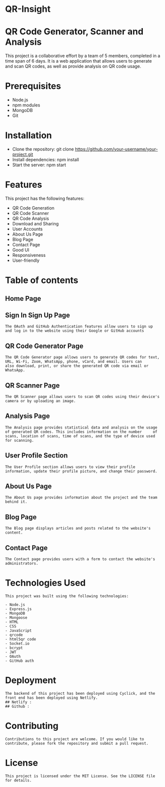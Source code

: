 # QR-Insight
# QR Code Generator, Scanner and Analysis
  This project is a collaborative effort by a team of 5 members, completed in a time span of 6 days. It is a web application that allows   users to generate and scan QR codes, as well as provide analysis on QR code usage. 


# Prerequisites
  - Node.js
  - npm modules
  - MongoDB
  - Git
  
# Installation
  - Clone the repository: git clone https://github.com/your-username/your-project.git
  - Install dependencies: npm install
  - Start the server: npm start
  
# Features
  This project has the following features:
  - QR Code Generation
  - QR Code Scanner
  - QR Code Analysis
  - Download and Sharing
  - User Accounts
  - About Us Page
  - Blog Page
  - Contact Page
  - Good UI
  - Responsiveness
  - User-friendly
  
 # Table of contents

  ## Home Page
  
  ## Sign In Sign Up Page
    The OAuth and GitHub Authentication features allow users to sign up and log in to the website using their Google or GitHub accounts
  
  ## QR Code Generator Page
    The QR Code Generator page allows users to generate QR codes for text, URL, Wi-Fi, Zoom, WhatsApp, phone, vCard, and email. Users can     also download, print, or share the generated QR code via email or WhatsApp.

  ## QR Scanner Page
    The QR Scanner page allows users to scan QR codes using their device's camera or by uploading an image.

  ## Analysis Page
    The Analysis page provides statistical data and analysis on the usage of generated QR codes. This includes information on the number     of scans, location of scans, time of scans, and the type of device used for scanning.
  
  ## User Profile Section
    The User Profile section allows users to view their profile information, update their profile picture, and change their password.

  ## About Us Page
    The About Us page provides information about the project and the team behind it.

  ## Blog Page
    The Blog page displays articles and posts related to the website's content.

  ## Contact Page
    The Contact page provides users with a form to contact the website's administrators.

  # Technologies Used
    This project was built using the following technologies:

    - Node.js
    - Express.js
    - MongoDB
    - Mongoose
    - HTML
    - CSS
    - JavaScript
    - qrcode
    - html5qr code
    - Socket.io
    - bcrypt
    - JWT
    - OAuth
    - GitHub auth
    
  # Deployment
    The backend of this project has been deployed using Cyclick, and the front end has been deployed using Netlify.
    ## Netlify : 
    ## Github : 

  # Contributing
    Contributions to this project are welcome. If you would like to contribute, please fork the repository and submit a pull request.

  # License
    This project is licensed under the MIT License. See the LICENSE file for details.
